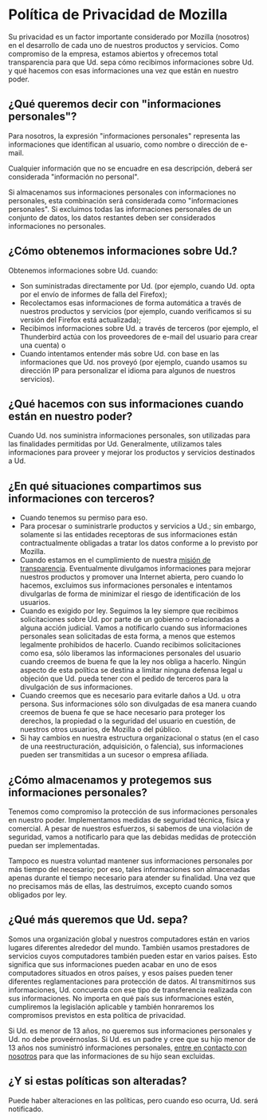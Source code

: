 # Política de Privacidad de Mozilla

Su privacidad es un factor importante considerado por Mozilla (nosotros) en el desarrollo de cada uno de nuestros productos y servicios. Como compromiso de la empresa, estamos abiertos y ofrecemos total transparencia para que Ud. sepa cómo recibimos informaciones sobre Ud. y qué hacemos con esas informaciones una vez que están en nuestro poder.

## ¿Qué queremos decir con "informaciones personales"?

Para nosotros, la expresión "informaciones personales" representa las informaciones que identifican al usuario, como nombre o dirección de e-mail.

Cualquier información que no se encuadre en esa descripción, deberá ser considerada "información no personal".

Si almacenamos sus informaciones personales con informaciones no personales, esta combinación será considerada como "informaciones personales". Si excluimos todas las informaciones personales de un conjunto de datos, los datos restantes deben ser considerados informaciones no personales.

## ¿Cómo obtenemos informaciones sobre Ud.?

Obtenemos informaciones sobre Ud. cuando:

* Son suministradas directamente por Ud. (por ejemplo, cuando Ud. opta por el envío de informes de falla del Firefox);
* Recolectamos esas informaciones de forma automática a través de nuestros productos y servicios (por ejemplo, cuando verificamos si su versión del Firefox está actualizada);
* Recibimos informaciones sobre Ud. a través de terceros (por ejemplo, el Thunderbird actúa con los proveedores de e-mail del usuario para crear una cuenta) o
* Cuando intentamos entender más sobre Ud. con base en las informaciones que Ud. nos proveyó (por ejemplo, cuando usamos su dirección IP para personalizar el idioma para algunos de nuestros servicios).

## ¿Qué hacemos con sus informaciones cuando están en nuestro poder?

Cuando Ud. nos suministra informaciones personales, son utilizadas para las finalidades permitidas por Ud. Generalmente, utilizamos tales informaciones para proveer y mejorar los productos y servicios destinados a Ud.

## ¿En qué situaciones compartimos sus informaciones con terceros?

* Cuando tenemos su permiso para eso.
* Para procesar o suministrarle productos y servicios a Ud.; sin embargo, solamente si las entidades receptoras de sus informaciones están contractualmente obligadas a tratar los datos conforme a lo previsto por Mozilla.
* Cuando estamos en el cumplimiento de nuestra [misión de transparencia](http://www.mozilla.org/about/manifesto.html). Eventualmente divulgamos informaciones para mejorar nuestros productos y promover una Internet abierta, pero cuando lo hacemos, excluimos sus informaciones personales e intentamos divulgarlas de forma de minimizar el riesgo de identificación de los usuarios.
* Cuando es exigido por ley. Seguimos la ley siempre que recibimos solicitaciones sobre Ud. por parte de un gobierno o relacionadas a alguna acción judicial. Vamos a notificarlo cuando sus informaciones personales sean solicitadas de esta forma, a menos que estemos legalmente prohibidos de hacerlo. Cuando recibimos solicitaciones como esa, sólo liberamos las informaciones personales del usuario cuando creemos de buena fe que la ley nos obliga a hacerlo. Ningún aspecto de esta política se destina a limitar ninguna defensa legal u objeción que Ud. pueda tener con el pedido de terceros para la divulgación de sus informaciones.
* Cuando creemos que es necesario para evitarle daños a Ud. u otra persona. Sus informaciones sólo son divulgadas de esa manera cuando creemos de buena fe que se hace necesario para proteger los derechos, la propiedad o la seguridad del usuario en cuestión, de nuestros otros usuarios, de Mozilla o del público.
* Si hay cambios en nuestra estructura organizacional o status (en el caso de una reestructuración, adquisición, o falencia), sus informaciones pueden ser transmitidas a un sucesor o empresa afiliada.

## ¿Cómo almacenamos y protegemos sus informaciones personales?

Tenemos como compromiso la protección de sus informaciones personales en nuestro poder. Implementamos medidas de seguridad técnica, física y comercial. A pesar de nuestros esfuerzos, si sabemos de una violación de seguridad, vamos a notificarlo para que las debidas medidas de protección puedan ser implementadas.

Tampoco es nuestra voluntad mantener sus informaciones personales por más tiempo del necesario; por eso, tales informaciones son almacenadas apenas durante el tiempo necesario para atender su finalidad. Una vez que no precisamos más de ellas, las destruimos, excepto cuando somos obligados por ley.

## ¿Qué más queremos que Ud. sepa?

Somos una organización global y nuestros computadores están en varios lugares diferentes alrededor del mundo. También usamos prestadores de servicios cuyos computadores también pueden estar en varios países. Esto significa que sus informaciones pueden acabar en uno de esos computadores situados en otros países, y esos países pueden tener diferentes reglamentaciones para protección de datos. Al transmitirnos sus informaciones, Ud. concuerda con ese tipo de transferencia realizada con sus informaciones. No importa en qué país sus informaciones estén, cumpliremos la legislación aplicable y también honraremos los compromisos previstos en esta política de privacidad.

Si Ud. es menor de 13 años, no queremos sus informaciones personales y Ud. no debe proveérnoslas. Si Ud. es un padre y cree que su hijo menor de 13 años nos suministró informaciones personales, [entre en contacto con nosotros](https://www.mozilla.org/en-US/privacy/policies/firefox-os/) para que las informaciones de su hijo sean excluidas.

## ¿Y si estas políticas son alteradas?

Puede haber alteraciones en las políticas, pero cuando eso ocurra, Ud. será notificado.

